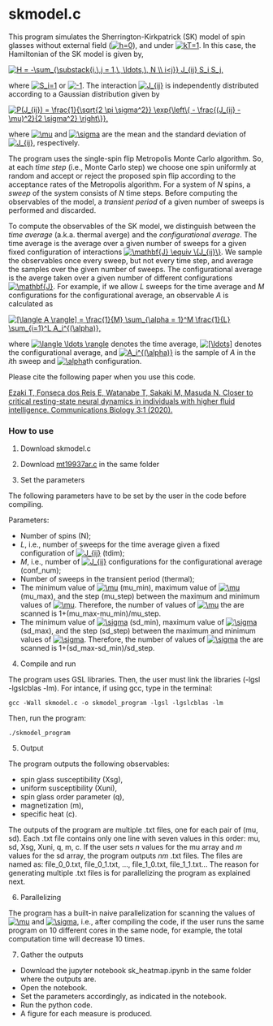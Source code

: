 # skmodel.c

This program simulates the Sherrington-Kirkpatrick (SK) model of spin glasses without external field (<a href="https://www.codecogs.com/eqnedit.php?latex=h=0" target="_blank"><img src="https://latex.codecogs.com/svg.latex?h=0" title="h=0" /></a>), and under <a href="https://www.codecogs.com/eqnedit.php?latex=kT=1" target="_blank"><img src="https://latex.codecogs.com/svg.latex?kT=1" title="kT=1" /></a>. In this case, the Hamiltonian of the SK model is given by,

<a href="https://www.codecogs.com/eqnedit.php?latex=H&space;=&space;-\sum_{\substack{i,\,j&space;=&space;1,\,&space;\ldots,\,&space;N&space;\\&space;i<j}}&space;J_{ij}&space;S_i&space;S_j," target="_blank"><img src="https://latex.codecogs.com/svg.latex?H&space;=&space;-\sum_{\substack{i,\,j&space;=&space;1,\,&space;\ldots,\,&space;N&space;\\&space;i<j}}&space;J_{ij}&space;S_i&space;S_j," title="H = -\sum_{\substack{i,\,j = 1,\, \ldots,\, N \\ i<j}} J_{ij} S_i S_j," /></a>

where <a href="https://www.codecogs.com/eqnedit.php?latex=S_i=1" target="_blank"><img src="https://latex.codecogs.com/svg.latex?S_i=1" title="S_i=1" /></a> or <a href="https://www.codecogs.com/eqnedit.php?latex=-1" target="_blank"><img src="https://latex.codecogs.com/svg.latex?-1" title="-1" /></a>.
The interaction <a href="https://www.codecogs.com/eqnedit.php?latex=J_{ij}" target="_blank"><img src="https://latex.codecogs.com/svg.latex?J_{ij}" title="J_{ij}" /></a> is independently distributed according to a Gaussian distribution given by

<a href="https://www.codecogs.com/eqnedit.php?latex=P(J_{ij})&space;=&space;\frac{1}{\sqrt{2&space;\pi&space;\sigma^2}}&space;\exp{\left\{&space;-&space;\frac{(J_{ij}&space;-&space;\mu)^2}{2&space;\sigma^2}&space;\right\}}," target="_blank"><img src="https://latex.codecogs.com/svg.latex?P(J_{ij})&space;=&space;\frac{1}{\sqrt{2&space;\pi&space;\sigma^2}}&space;\exp{\left\{&space;-&space;\frac{(J_{ij}&space;-&space;\mu)^2}{2&space;\sigma^2}&space;\right\}}," title="P(J_{ij}) = \frac{1}{\sqrt{2 \pi \sigma^2}} \exp{\left\{ - \frac{(J_{ij} - \mu)^2}{2 \sigma^2} \right\}}," /></a>

where <a href="https://www.codecogs.com/eqnedit.php?latex=\mu" target="_blank"><img src="https://latex.codecogs.com/svg.latex?\mu" title="\mu" /></a> and <a href="https://www.codecogs.com/eqnedit.php?latex=\sigma" target="_blank"><img src="https://latex.codecogs.com/svg.latex?\sigma" title="\sigma" /></a> are the mean and the standard deviation of <a href="https://www.codecogs.com/eqnedit.php?latex=J_{ij}" target="_blank"><img src="https://latex.codecogs.com/svg.latex?J_{ij}" title="J_{ij}" /></a>, respectively.

The program uses the single-spin flip Metropolis Monte Carlo algorithm.
So, at each *time step* (i.e., Monte Carlo step) we choose one spin uniformly at random and accept or reject the proposed spin flip according to the acceptance rates of the Metropolis algorithm. For a system of *N* spins, a *sweep* of the system consists of *N* time steps. Before computing the observables of the model, a *transient period* of a given number of sweeps is performed and discarded.

To compute the observables of the SK model, we distinguish between the *time average* (a.k.a. thermal averge) and the *configurational average*.
The time average is the average over a given number of sweeps for a given fixed configuration of interactions <a href="https://www.codecogs.com/eqnedit.php?latex=\mathbf{J}&space;\equiv&space;\{J_{ij}\}" target="_blank"><img src="https://latex.codecogs.com/svg.latex?\mathbf{J}&space;\equiv&space;\{J_{ij}\}" title="\mathbf{J} \equiv \{J_{ij}\}" /></a>.
We sample the observables once every sweep, but not every time step, and average the samples over the given number of sweeps.
The configurational average is the averge taken over a given number of different configurations <a href="https://www.codecogs.com/eqnedit.php?latex=\mathbf{J}" target="_blank"><img src="https://latex.codecogs.com/svg.latex?\mathbf{J}" title="\mathbf{J}" /></a>.
For example, if we allow *L* sweeps for the time average and *M* configurations for the configurational average, an observable *A* is calculated as

<a href="https://www.codecogs.com/eqnedit.php?latex=[\langle&space;A&space;\rangle]&space;=&space;\frac{1}{M}&space;\sum_{\alpha&space;=&space;1}^M&space;\frac{1}{L}&space;\sum_{i=1}^L&space;A_i^{(\alpha)}," target="_blank"><img src="https://latex.codecogs.com/svg.latex?[\langle&space;A&space;\rangle]&space;=&space;\frac{1}{M}&space;\sum_{\alpha&space;=&space;1}^M&space;\frac{1}{L}&space;\sum_{i=1}^L&space;A_i^{(\alpha)}," title="[\langle A \rangle] = \frac{1}{M} \sum_{\alpha = 1}^M \frac{1}{L} \sum_{i=1}^L A_i^{(\alpha)}," /></a>

where <a href="https://www.codecogs.com/eqnedit.php?latex=\langle&space;\ldots&space;\rangle" target="_blank"><img src="https://latex.codecogs.com/svg.latex?\langle&space;\ldots&space;\rangle" title="\langle \ldots \rangle" /></a> denotes the time average, <a href="https://www.codecogs.com/eqnedit.php?latex=[\ldots]" target="_blank"><img src="https://latex.codecogs.com/svg.latex?[\ldots]" title="[\ldots]" /></a> denotes the configurational average, and <a href="https://www.codecogs.com/eqnedit.php?latex=A_i^{(\alpha)}" target="_blank"><img src="https://latex.codecogs.com/svg.latex?A_i^{(\alpha)}" title="A_i^{(\alpha)}" /></a> is the sample	of *A* in the *i*th sweep and <a href="https://www.codecogs.com/eqnedit.php?latex=\alpha" target="_blank"><img src="https://latex.codecogs.com/svg.latex?\alpha" title="\alpha" /></a>th configuration.

Please cite the following paper when you use this code.

[Ezaki T, Fonseca dos Reis E, Watanabe T, Sakaki M, Masuda N. Closer to critical resting-state neural dynamics in individuals with higher fluid intelligence. Communications Biology 3:1 (2020).](https://www.nature.com/articles/s42003-020-0774-y)

### How to use

1) Download skmodel.c

2) Download [mt19937ar.c](http://www.math.sci.hiroshima-u.ac.jp/~m-mat/MT/emt.html) in the same folder

3) Set the parameters

The following parameters have to be set by the user in the code before compiling.

Parameters:
 * Number of spins (N);
 * *L*, i.e., number of sweeps for the time average given a fixed configuration of <a href="https://www.codecogs.com/eqnedit.php?latex=J_{ij}" target="_blank"><img src="https://latex.codecogs.com/svg.latex?J_{ij}" title="J_{ij}" /></a> (tdim);
 * *M*, i.e., number of <a href="https://www.codecogs.com/eqnedit.php?latex=J_{ij}" target="_blank"><img src="https://latex.codecogs.com/svg.latex?J_{ij}" title="J_{ij}" /></a> configurations for the configurational average (conf_num);
 * Number of sweeps in the transient period (thermal);
 * The minimum value of <a href="https://www.codecogs.com/eqnedit.php?latex=\mu" target="_blank"><img src="https://latex.codecogs.com/svg.latex?\mu" title="\mu" /></a> (mu_min), maximum value of <a href="https://www.codecogs.com/eqnedit.php?latex=\mu" target="_blank"><img src="https://latex.codecogs.com/svg.latex?\mu" title="\mu" /></a> (mu_max), and the step (mu_step) between the maximum and minimum values of <a href="https://www.codecogs.com/eqnedit.php?latex=\mu" target="_blank"><img src="https://latex.codecogs.com/svg.latex?\mu" title="\mu" /></a>.
Therefore, the number of values of <a href="https://www.codecogs.com/eqnedit.php?latex=\mu" target="_blank"><img src="https://latex.codecogs.com/svg.latex?\mu" title="\mu" /></a> the are scanned is 1+(mu_max-mu_min)/mu_step.
 * The minimum value of <a href="https://www.codecogs.com/eqnedit.php?latex=\sigma" target="_blank"><img src="https://latex.codecogs.com/svg.latex?\sigma" title="\sigma" /></a> (sd_min), maximum value of <a href="https://www.codecogs.com/eqnedit.php?latex=\sigma" target="_blank"><img src="https://latex.codecogs.com/svg.latex?\sigma" title="\sigma" /></a> (sd_max), and the step (sd_step) between the maximum and minimum values of <a href="https://www.codecogs.com/eqnedit.php?latex=\sigma" target="_blank"><img src="https://latex.codecogs.com/svg.latex?\sigma" title="\sigma" /></a>.
Therefore, the number of values of  <a href="https://www.codecogs.com/eqnedit.php?latex=\sigma" target="_blank"><img src="https://latex.codecogs.com/svg.latex?\sigma" title="\sigma" /></a> the are scanned is 1+(sd_max-sd_min)/sd_step.

4) Compile and run

The program uses GSL libraries. Then, the user must link the libraries (-lgsl -lgslcblas -lm). For intance, if using gcc, type in the terminal:
```
gcc -Wall skmodel.c -o skmodel_program -lgsl -lgslcblas -lm
```

Then, run the program:
```
./skmodel_program
```

5) Output

The program outputs the following observables:
 * spin glass susceptibility (Xsg),
 * uniform susceptibility (Xuni),
 * spin glass order parameter (q),
 * magnetization (m),
 * specific heat (c).

The outputs of the program are multiple .txt files, one for each pair of (mu, sd).
Each .txt file contains only one line with seven values in this order: mu, sd, Xsg, Xuni, q, m, c.
If the user sets *n* values for the mu array and *m* values for the sd array, the program outputs *nm* .txt files. The files are named as: file_0_0.txt, file_0_1.txt, ..., file_1_0.txt, file_1_1.txt... The reason for generating multiple .txt files is for parallelizing the program as explained next.

6) Parallelizing

The program has a built-in naive parallelization for scanning the values of <a href="https://www.codecogs.com/eqnedit.php?latex=\mu" target="_blank"><img src="https://latex.codecogs.com/svg.latex?\mu" title="\mu" /></a> and <a href="https://www.codecogs.com/eqnedit.php?latex=\sigma" target="_blank"><img src="https://latex.codecogs.com/svg.latex?\sigma" title="\sigma" /></a>, i.e., after compiling the code, if the user runs the same program on 10 different cores in the same node, for example, the total computation time will decrease 10 times.
 
7) Gather the outputs

* Download the jupyter notebook sk_heatmap.ipynb in the same folder where the outputs are.
* Open the notebook.
* Set the parameters accordingly, as indicated in the notebook.
* Run the python code.
* A figure for each measure is produced.


